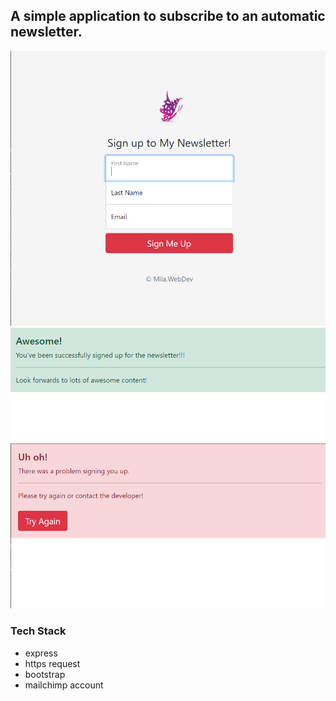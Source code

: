 ## A simple application to subscribe to an automatic newsletter.

![main page](https://github.com/LyudmilaNevedomskaya/Newsletter-Signup/blob/master/docs/Main_page.png)
![success page](https://github.com/LyudmilaNevedomskaya/Newsletter-Signup/blob/master/docs/Success_page.png)
![failure page](https://github.com/LyudmilaNevedomskaya/Newsletter-Signup/blob/master/docs/Failure_page.png)

### Tech Stack

- express
- https request
- bootstrap
- mailchimp account
